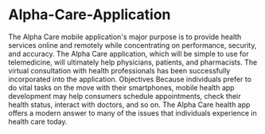 # Alpha-Care-Application

The Alpha Care mobile application's major purpose is to provide health services online and remotely while concentrating on performance, security, and accuracy. The Alpha Care application, which will be simple to use for telemedicine, will ultimately help physicians, patients, and pharmacists. The virtual consultation with health professionals has been successfully incorporated into the application. Objectives Because individuals prefer to do vital tasks on the move with their smartphones, mobile health app development may help consumers schedule appointments, check their health status, interact with doctors, and so on. The Alpha Care health app offers a modern answer to many of the issues that individuals experience in health care today.
